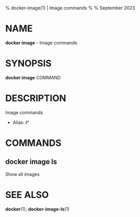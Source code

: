 % docker-image(1) | Image commands
% 
% September 2023

NAME
==================================================

**docker image** - Image commands

SYNOPSIS
==================================================

**docker image** COMMAND

DESCRIPTION
==================================================

Image commands

- Alias: **i***

COMMANDS
==================================================

docker image ls
--------------------------------------------------

Show all images


SEE ALSO
==================================================

**docker**(1), **docker-image-ls**(1)


